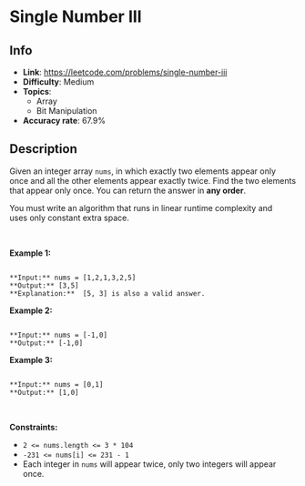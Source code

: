 # Single Number III

## Info  
- **Link**: https://leetcode.com/problems/single-number-iii
- **Difficulty**: Medium  
- **Topics**:   
    - Array
    - Bit Manipulation
- **Accuracy rate**: 67.9%  

## Description  
    
Given an integer array `nums`, in which exactly two elements appear only once and all the other elements appear exactly twice. Find the two elements that appear only once. You can return the answer in **any order**.


You must write an algorithm that runs in linear runtime complexity and uses only constant extra space.


 


**Example 1:**



```

**Input:** nums = [1,2,1,3,2,5]
**Output:** [3,5]
**Explanation:**  [5, 3] is also a valid answer.

```

**Example 2:**



```

**Input:** nums = [-1,0]
**Output:** [-1,0]

```

**Example 3:**



```

**Input:** nums = [0,1]
**Output:** [1,0]

```

 


**Constraints:**


* `2 <= nums.length <= 3 * 104`
* `-231 <= nums[i] <= 231 - 1`
* Each integer in `nums` will appear twice, only two integers will appear once.


  
    